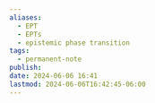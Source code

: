 ```yaml
---
aliases:
  - EPT
  - EPTs
  - epistemic phase transition
tags:
  - permanent-note
publish: 
date: 2024-06-06 16:41
lastmod: 2024-06-06T16:42:45-06:00
---
```

